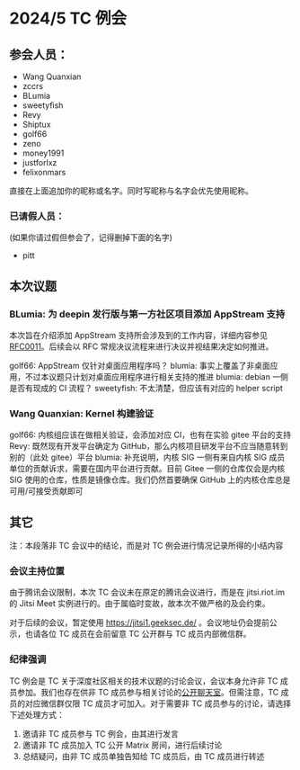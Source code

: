 2024/5 TC 例会
===

## 参会人员：

- Wang Quanxian
- zccrs
- BLumia
- sweetyfish
- Revy
- Shiptux
- golf66
- zeno
- money1991
- justforlxz
- felixonmars

直接在上面追加你的昵称或名字。同时写昵称与名字会优先使用昵称。

### 已请假人员：

(如果你请过假但参会了，记得删掉下面的名字)

- pitt

## 本次议题

### BLumia: 为 deepin 发行版与第一方社区项目添加 AppStream 支持

本次旨在介绍添加 AppStream 支持所会涉及到的工作内容，详细内容参见
[RFC0011](https://github.com/deepin-community/rfcs/pull/11)。后续会以 RFC
常规决议流程来进行决议并视结果决定如何推进。

golf66: AppStream 仅针对桌面应用程序吗？
blumia: 事实上覆盖了非桌面应用，不过本议题只计划对桌面应用程序进行相关支持的推进
blumia: debian 一侧是否有现成的 CI 流程？
sweetyfish: 不太清楚，但应该有对应的 helper script

### Wang Quanxian: Kernel 构建验证

golf66: 内核组应该在做相关验证，会添加对应 CI，也有在实验 gitee 平台的支持
Revy: 既然现有开发平台确定为 GitHub，那么内核项目研发平台不应当随意转到别的（此处 gitee）平台
blumia: 补充说明，内核 SIG 一侧有来自内核 SIG 成员单位的贡献诉求，需要在国内平台进行贡献。目前 Gitee
一侧的仓库仅会是内核 SIG 使用的仓库，性质是镜像仓库。我们仍然首要确保 GitHub 上的内核仓库总是可用/可接受贡献即可

## 其它

注：本段落非 TC 会议中的结论，而是对 TC 例会进行情况记录所得的小结内容

### 会议主持位置

由于腾讯会议限制，本次 TC 会议未在原定的腾讯会议进行，而是在 jitsi.riot.im 的 Jitsi Meet
实例进行的。由于属临时变故，故本次不做严格的及会约束。

对于后续的会议，暂定使用 https://jitsi1.geeksec.de/ 。会议地址仍会提前公示，也请各位 TC 成员在会前留意 TC
公开群与 TC 成员内部微信群。

### 纪律强调

TC 例会是 TC 关于深度社区相关的技术议题的讨论会议，会议本身允许非 TC 成员参加。我们也存在供非 TC
成员参与相关讨论的[公开聊天室](https://matrix.to/#/#deepin-community_TC:matrix.org)。但需注意，TC
成员的对应微信群仅限 TC 成员才可加入。对于需要非 TC 成员参与的讨论，请选择下述处理方式：

1. 邀请非 TC 成员参与 TC 例会，由其进行发言
2. 邀请非 TC 成员加入 TC 公开 Matrix 房间，进行后续讨论
3. 总结疑问，由非 TC 成员单独告知给 TC 成员后，由 TC 成员进行转述
